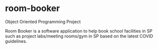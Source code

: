 # room-booker

Object Oriented Programming Project 

Room Booker is a software application to help book school facilities in SP such as project labs/meeting rooms/gym in SP based on the latest COVID guidelines. 
